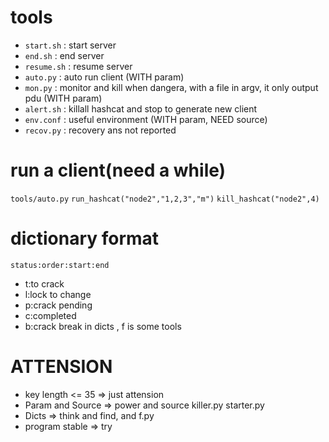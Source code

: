 # tools
- `start.sh`  : start server
- `end.sh`    : end server
- `resume.sh` : resume server
- `auto.py`   : auto run client (WITH param)
- `mon.py`    : monitor and kill when dangera, with a file in argv, it only output pdu (WITH param)
- `alert.sh`  : killall hashcat and stop to generate new client
- `env.conf`  : useful environment (WITH param, NEED source)
- `recov.py`  : recovery ans not reported

# run a client(need a while)
`tools/auto.py`
`run_hashcat("node2","1,2,3","m")`
`kill_hashcat("node2",4)`

# dictionary format
`status:order:start:end`
- t:to crack
- l:lock to change
- p:crack pending
- c:completed
- b:crack break
in dicts , f is some tools

# ATTENSION
- key length <= 35 => just attension
- Param and Source => power and source killer.py starter.py
- Dicts            => think and find, and f.py
- program stable   => try
